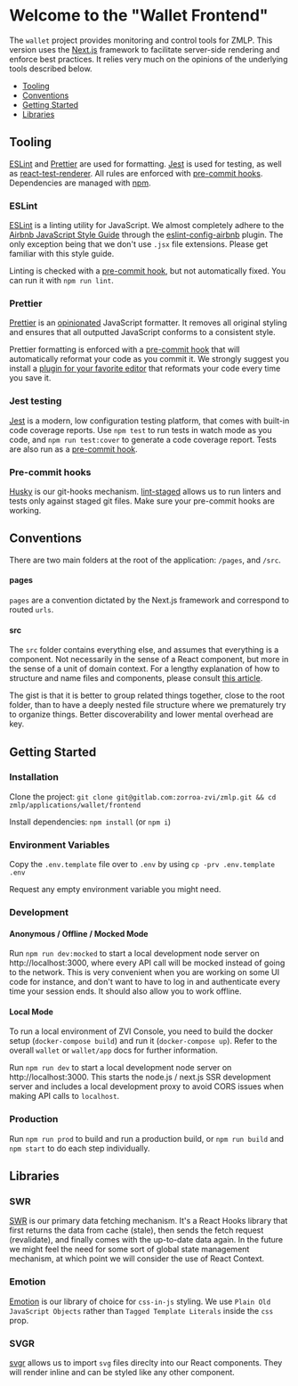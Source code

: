 # Welcome to the "Wallet Frontend"

The `wallet` project provides monitoring and control tools for ZMLP. This
version uses the [Next.js](https://nextjs.org/) framework to facilitate
server-side rendering and enforce best practices. It relies very much on the
opinions of the underlying tools described below.

- [Tooling](#tooling)
- [Conventions](#conventions)
- [Getting Started](#getting-started)
- [Libraries](#libraries)

## Tooling

[ESLint](#eslint) and [Prettier](#prettier) are used for formatting.
[Jest](#jest) is used for testing, as well as
[react-test-renderer](https://reactjs.org/docs/test-renderer.html). All rules
are enforced with [pre-commit hooks](#pre-commit-hooks). Dependencies are
managed with [npm](https://www.npmjs.com/get-npm).

### ESLint

[ESLint](http://eslint.org/) is a linting utility for JavaScript. We almost
completely adhere to the
[Airbnb JavaScript Style Guide](https://github.com/airbnb/javascript) through
the
[eslint-config-airbnb](https://github.com/airbnb/javascript/tree/master/packages/eslint-config-airbnb)
plugin. The only exception being that we don't use `.jsx` file extensions.
Please get familiar with this style guide.

Linting is checked with a [pre-commit hook](#pre-commit-hooks), but not
automatically fixed. You can run it with `npm run lint`.

### Prettier

[Prettier](https://prettier.io/) is an
[opinionated](http://jlongster.com/A-Prettier-Formatter) JavaScript formatter.
It removes all original styling and ensures that all outputted JavaScript
conforms to a consistent style.

Prettier formatting is enforced with a [pre-commit hook](#pre-commit-hooks) that
will automatically reformat your code as you commit it. We strongly suggest you
install a
[plugin for your favorite editor](https://prettier.io/docs/en/editors.html) that
reformats your code every time you save it.

### Jest testing

[Jest](https://jestjs.io/) is a modern, low configuration testing platform, that
comes with built-in code coverage reports. Use `npm test` to run tests in watch
mode as you code, and `npm run test:cover` to generate a code coverage report.
Tests are also run as a [pre-commit hook](#pre-commit-hooks).

### Pre-commit hooks

[Husky](https://github.com/typicode/husky) is our git-hooks mechanism.
[lint-staged](https://github.com/okonet/lint-staged) allows us to run linters
and tests only against staged git files. Make sure your pre-commit hooks are
working.

## Conventions

There are two main folders at the root of the application: `/pages`, and `/src`.

#### pages

`pages` are a convention dictated by the Next.js framework and correspond to
routed `urls`.

#### src

The `src` folder contains everything else, and assumes that everything is a
component. Not necessarily in the sense of a React component, but more in the
sense of a unit of domain context. For a lengthy explanation of how to structure
and name files and components, please consult
[this article](https://link.medium.com/fmSm5hOEsS).

The gist is that it is better to group related things together, close to
the root folder, than to have a deeply nested file structure where we
prematurely try to organize things. Better discoverability and lower mental
overhead are key.

## Getting Started

### Installation

Clone the project:
`git clone git@gitlab.com:zorroa-zvi/zmlp.git && cd zmlp/applications/wallet/frontend`

Install dependencies: `npm install` (or `npm i`)

### Environment Variables

Copy the `.env.template` file over to `.env` by using
`cp -prv .env.template .env`

Request any empty environment variable you might need.

### Development

#### Anonymous / Offline / Mocked Mode

Run `npm run dev:mocked` to start a local development node server on
http://localhost:3000, where every API call will be mocked instead of going to
the network. This is very convenient when you are working on some UI code for
instance, and don't want to have to log in and authenticate every time
your session ends. It should also allow you to work offline.

#### Local Mode

To run a local environment of ZVI Console, you need to build the docker setup
(`docker-compose build`) and run it (`docker-compose up`). Refer to the overall
`wallet` or `wallet/app` docs for further information.

Run `npm run dev` to start a local development node server on
http://localhost:3000. This starts the node.js / next.js SSR development server
and includes a local development proxy to avoid CORS issues when making API
calls to `localhost`.

### Production

Run `npm run prod` to build and run a production build, or `npm run build` and
`npm start` to do each step individually.

## Libraries

### SWR

[SWR](https://swr.now.sh/) is our primary data fetching mechanism. It's a React
Hooks library that first returns the data from cache (stale), then sends the
fetch request (revalidate), and finally comes with the up-to-date data again. In
the future we might feel the need for some sort of global state management
mechanism, at which point we will consider the use of React Context.

### Emotion

[Emotion](https://emotion.sh/) is our library of choice for `css-in-js` styling.
We use `Plain Old JavaScript Objects` rather than `Tagged Template Literals`
inside the `css` prop.

### SVGR

[svgr](https://github.com/smooth-code/svgr) allows us to import `svg` files
direclty into our React components. They will render inline and can be styled
like any other component.
